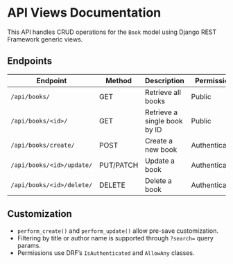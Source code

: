 # API Views Documentation

This API handles CRUD operations for the `Book` model using Django REST Framework generic views.

## Endpoints

| Endpoint | Method | Description | Permission |
|-----------|---------|--------------|-------------|
| `/api/books/` | GET | Retrieve all books | Public |
| `/api/books/<id>/` | GET | Retrieve a single book by ID | Public |
| `/api/books/create/` | POST | Create a new book | Authenticated |
| `/api/books/<id>/update/` | PUT/PATCH | Update a book | Authenticated |
| `/api/books/<id>/delete/` | DELETE | Delete a book | Authenticated |

## Customization
- `perform_create()` and `perform_update()` allow pre-save customization.
- Filtering by title or author name is supported through `?search=` query params.
- Permissions use DRF’s `IsAuthenticated` and `AllowAny` classes.
